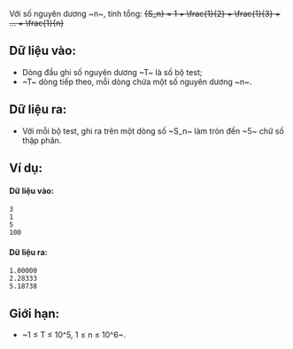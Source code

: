 Với số nguyên dương ~n~, tính tổng:
~~{S_n} = 1 + \frac{1}{2} + \frac{1}{3} + ... + \frac{1}{n}~~
 
## Dữ liệu vào:
- Dòng đầu ghi số nguyên dương ~T~ là số bộ test;
- ~T~ dòng tiếp theo, mỗi dòng chứa một số nguyên dương ~n~.

## Dữ liệu ra:
- Với mỗi bộ test, ghi ra trên một dòng số ~S_n~ làm tròn đến ~5~ chữ số thập phân.

## Ví dụ:
#### Dữ liệu vào:
```
3
1
5
100
```

#### Dữ liệu ra:
```
1.00000
2.28333
5.18738
```

## Giới hạn:
- ~1 ≤ T ≤ 10^5, 1 ≤ n ≤ 10^6~.